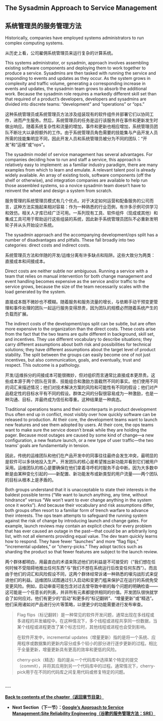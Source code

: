 ## **The Sysadmin Approach to Service Management**

## **系统管理员的服务管理方法**

Historically, companies have employed systems administrators to run complex computing systems.

从历史上看，公司雇佣系统管理员来运行复杂的计算系统。

This systems administrator, or sysadmin, approach involves assembling existing software components and deploying them to work together to produce a service. Sysadmins are then tasked with running the service and responding to events and updates as they occur. As the system grows in complexity and traffic volume, generating a corresponding increase in events and updates, the sysadmin team grows to absorb the additional work. Because the sysadmin role requires a markedly different skill set than that required of a product’s developers, developers and sysadmins are divided into discrete teams: “development” and “operations” or “ops.”

这种系统管理员或系统管理员方法涉及组装现有的软件组件并部署它们以协同工作，进而产生服务。然后，系统管理员的任务是运行该服务并在事件和更新发生时做出响应。随着系统复杂性和流量的增加，事件和更新也相应增加，系统管理员团队不断壮大以承担额外的工作。由于系统管理员角色需要的技能集与产品开发人员所需的技能集明显不同，因此开发人员和系统管理员被分为不同的团队：“开发”和“运维”或“ops”。

The sysadmin model of service management has several advantages. For companies deciding how to run and staff a service, this approach is relatively easy to implement: as a familiar industry paradigm, there are many examples from which to learn and emulate. A relevant talent pool is already widely available. An array of existing tools, software components (off the shelf or otherwise), and integration companies are available to help run those assembled systems, so a novice sysadmin team doesn’t have to reinvent the wheel and design a system from scratch.

服务管理的系统管理员模式有几个优点。对于决定如何运营和配备服务的公司而言，这种方法实施起来相对容易：作为一种熟悉的行业范例，有许多示例可供学习和效仿。相关人才库已经广泛可用。一系列现有工具、软件组件（现成或其他）和集成工具可用于帮助运行这些组装的系统，因此新手系统管理员团队不必重新发明轮子并从头开始设计系统。

The sysadmin approach and the accompanying development/ops split has a number of disadvantages and pitfalls. These fall broadly into two categories: direct costs and indirect costs.

系统管理员方法和伴随的开发/运维分离有许多缺点和陷阱。这些大致分为两类：直接成本和间接成本。

Direct costs are neither subtle nor ambiguous. Running a service with a team that relies on manual intervention for both change management and event handling becomes expensive as the service and/or traffic to the service grows, because the size of the team necessarily scales with the load generated by the system.

直接成本既不微妙也不模糊。随着服务和服务流量的增长，与依赖手动干预变更管理和事件处理的团队一起运行服务变得昂贵，因为团队的规模必然随着系统产生的负载而扩展。

The indirect costs of the development/ops split can be subtle, but are often more expensive to the organization than the direct costs. These costs arise from the fact that the two teams are quite different in background, skill set, and incentives. They use different vocabulary to describe situations; they carry different assumptions about both risk and possibilities for technical solutions; they have different assumptions about the target level of product stability. The split between the groups can easily become one of not just incentives, but also communication, goals, and eventually, trust and respect. This outcome is a pathology.

开发/运维拆分的间接成本可能很微妙，但对组织而言通常比直接成本更昂贵。这些成本源于两个团队在背景、技能组合和激励方面截然不同的事实。他们使用不同的词汇来描述情况；他们对技术解决方案的风险和可能性有不同的假设；他们对产品稳定性的目标水平有不同的假设。群体之间的分裂很容易成为一种激励，也是一种沟通、目标，并最终成为信任和尊重。这种结果是一种病态。

Traditional operations teams and their counterparts in product development thus often end up in conflict, most visibly over how quickly software can be released to production. At their core, the development teams want to launch new features and see them adopted by users. At their core, the ops teams want to make sure the service doesn’t break while they are holding the pager. Because most outages are caused by some kind of change—a new configuration, a new feature launch, or a new type of user traffic—the two teams’ goals are fundamentally in tension.

因此，传统的运维团队和他们在产品开发中的同事往往最终会发生冲突，最明显的是软件可以多快地投入生产。开发团队的核心是希望推出新功能并看到它们被用户采用。运维团队的核心是要确保在他们拿着寻呼机时服务不会中断。因为大多数中断是由某种变化引起的——新配置、新功能发布或新类型的用户流量——两个团队的目标从根本上是矛盾的。

Both groups understand that it is unacceptable to state their interests in the baldest possible terms (“We want to launch anything, any time, without hindrance” versus “We won’t want to ever change anything in the system once it works”). And because their vocabulary and risk assumptions differ, both groups often resort to a familiar form of trench warfare to advance their interests. The ops team attempts to safeguard the running system against the risk of change by introducing launch and change gates. For example, launch reviews may contain an explicit check for every problem that has ever caused an outage in the past—that could be an arbitrarily long list, with not all elements providing equal value. The dev team quickly learns how to respond. They have fewer “launches” and more “flag flips,” “incremental updates,” or “cherry-picks.” They adopt tactics such as sharding the product so that fewer features are subject to the launch review.

两个群体都明白，用最直白的术语来陈述他们的利益是不可接受的（“我们想在任何时候不受阻碍地推出任何东西”与“我们不想在系统运行后改变任何东西”）。而且由于他们的词汇和风险假设不同，这两个群体经常诉诸一种熟悉的壕沟战形式来促进他们的利益。运维团队试图通过引入启动和变更门槛来保护正在运行的系统免受变更风险。例如，启动审查可能包含对过去曾导致中断的每个问题的明确检查——这可能是一个任意长的列表，并非所有元素都提供相同的价值。开发团队很快就学会了如何应对。他们有更少的“启动”和更多的“标记翻转”、“增量更新”或“精选”。他们采用诸如对产品进行分片等策略，以便更少的功能需要进行发布审查。

> Flag flips（标记翻转）是一种常见的软件开发问题，通常出现在多线程或多进程的并发编程中。在这种情况下，多个线程或进程共享同一份数据，当某个线程或进程更改了某个标志位时，其他线程或进程也会受到影响。
>
> 在软件开发中，incremental updates（增量更新）指的是将一个系统、应用程序或数据集的更新内容分成多个较小的部分进行逐步更新的过程。相比于全量更新，增量更新具有更高的效率和更低的风险。
>
> cherry-pick（精选）指的是从一个代码库中选择某个特定的提交（commit），并将其应用到另一个代码库中的过程。通常情况下，cherry-pick用于在不同的代码库之间复用代码或修复特定的问题。

<br>
---

**[Back to contents of the chapter（返回章节目录）](introduction.md)**

- **Next Section（下一节）：[Google’s Approach to Service Management:Site Reliability Engineering（谷歌的服务管理方法：SRE）](google's_approach_to_service_management_site_reliability_engineering.md)**
